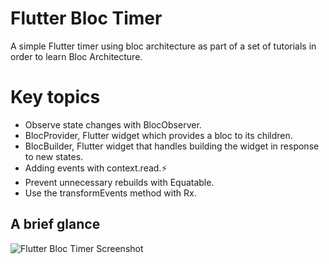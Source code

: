 # Flutter Bloc Timer

A simple Flutter timer using bloc architecture as part of a set of tutorials in order to learn Bloc Architecture.

# Key topics

- Observe state changes with BlocObserver.
- BlocProvider, Flutter widget which provides a bloc to its children.
- BlocBuilder, Flutter widget that handles building the widget in response to new states.
- Adding events with context.read.⚡
- Prevent unnecessary rebuilds with Equatable.
- Use the transformEvents method with Rx.

## A brief glance
![Flutter Bloc Timer Screenshot](https://github.com/AlejandroCisnero/Flutter-Bloc-Timer/../../../../lib/assets/images/flutter_timer_screenshot.jpeg)
